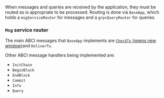 When messages and queries are received by the application, they must be routed as is appropriate to be processed. Routing is done via `BaseApp`, which holds a `msgServiceRouter` for messages and a `grpcQueryRouter` for queries.


### `Msg` service router

The main ABCI messages that `BaseApp` implements are [`CheckTx` (opens new window)](https://github.com/cosmos/cosmos-sdk-docs/blob/main/docs/learn/advanced/00-baseapp.md#checktx)and `DeliverTx`.

Other ABCI message handlers being implemented are:

-   `InitChain`
-   `BeginBlock`
-   `EndBlock`
-   `Commit`
-   `Info`
-   `Query`